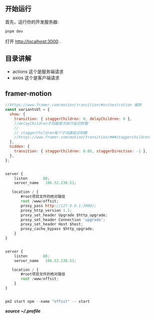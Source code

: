 ## 开始运行

首先，运行你的开发服务器:

```bash
pnpm dev
```

打开 [http://localhost:3000](http://localhost:3000) .

## 目录讲解

- actions
  这个是服务端请求
- axios
  这个是客户端请求

## framer-motion

```js
//https://www.framer.com/motion/transition/#orchestration 编排
const variantsUl = {
  show: {
    transition: { staggerChildren: 0, delayChildren: 6 },
    //delayChildren子动画首次执行延迟秒数
    //
    // staggerChildren每个子动画延迟秒数
    //https://www.framer.com/motion/transition/###staggerchildren
  },
  hidden: {
    transition: { staggerChildren: 0.05, staggerDirection: -1 },
  },
};
```

```js

server {
    listen       80;
    server_name   106.52.238.51;

   location / {
       #root项目文件的绝对路径
       root /www/offsit;
       proxy_pass http://127.0.0.1:3000/;
       proxy_http_version 1.1;
       proxy_set_header Upgrade $http_upgrade;
       proxy_set_header Connection 'upgrade';
       proxy_set_header Host $host;
       proxy_cache_bypass $http_upgrade;
    }
}


server {
    listen       80;
    server_name   106.52.238.51;

   location / {
       #root项目文件的绝对路径
       root /www/offsit;
    }
}

```


```js

pm2 start npm --name "offsit" -- start
```


***source ~/.profile***
